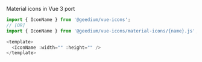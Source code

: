 Material icons in Vue 3 port

```js
import { IconName } from '@geedium/vue-icons';
// [OR]
import { IconName } from '@geedium/vue-icons/material-icons/{name}.js';

<template>
  <IconName :width="" :height="" />
</template>

```
